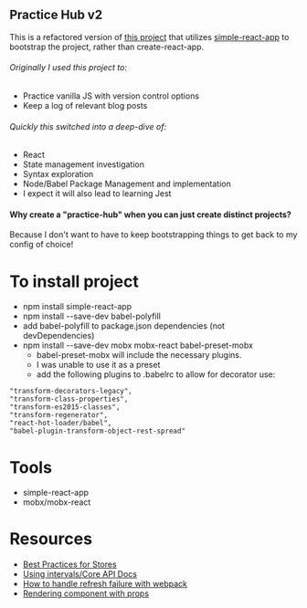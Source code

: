 ## Practice Hub v2

This is a refactored version of [this project](https://github.com/misterussell/practice-hub) that utilizes [simple-react-app](https://www.npmjs.com/package/simple-react-app) to bootstrap the project, rather than create-react-app.

###### Originally I used this project to:
- Practice vanilla JS with version control options
- Keep a log of relevant blog posts

###### Quickly this switched into a deep-dive of:
- React
- State management investigation
- Syntax exploration
- Node/Babel Package Management and implementation
- I expect it will also lead to learning Jest

#### Why create a "practice-hub" when you can just create distinct projects?
Because I don't want to have to keep bootstrapping things to get back to my config of choice!

# To install project
- npm install simple-react-app
- npm install --save-dev babel-polyfill
- add babel-polyfill to package.json dependencies (not devDependencies)
- npm install --save-dev mobx mobx-react babel-preset-mobx
  - babel-preset-mobx will include the necessary plugins.
  - I was unable to use it as a preset
  - add the following plugins to .babelrc to allow for decorator use:

```
"transform-decorators-legacy",
"transform-class-properties",
"transform-es2015-classes",
"transform-regenerator",
"react-hot-loader/babel",
"babel-plugin-transform-object-rest-spread"
```

# Tools
- simple-react-app
- mobx/mobx-react

# Resources
- [Best Practices for Stores](https://mobx.js.org/best/store.html)
- [Using intervals/Core API Docs](https://mobx.js.org/refguide/api.html)
- [How to handle refresh failure with webpack](https://tylermcginnis.com/react-router-cannot-get-url-refresh/)
- [Rendering component with props](https://github.com/ReactTraining/react-router/issues/5521)
